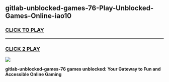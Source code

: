 
## gitlab-unblocked-games-76-Play-Unblocked-Games-Online-iao10
<h3>
<a href="https://premium76.site?title=gitlab-unblocked-games-76&ref=25A">CLICK TO PLAY</a></h3>
<hr>

<h3>
<a href="https://premium76.site?title=gitlab-unblocked-games-76&ref=25A">CLICK 2 PLAY</a>
  
</h3>

<a href="https://premium76.site?title=gitlab-unblocked-games-76&ref=25A"><img src="https://clearcache.store/games.png"></a>


**gitlab-unblocked-games-76 games unblocked: Your Gateway to Fun and Accessible Online Gaming**
